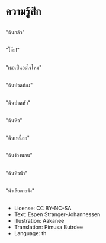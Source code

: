 # ความรู้สึก

##
"ฉันกลัว"

##
"โอ๊ย!"

##
"เธอเป็นอะไรไหม"

##
"ฉันปวดท้อง"

##
"ฉันปวดหัว"

##
"ฉันหิว"

##
"ฉันเหนื่อย"

##
"ฉันง่วงนอน"

##
"ฉันหิวน้ำ"

##
"น่าเสียดายจัง"

##
* License: CC BY-NC-SA
* Text: Espen Stranger-Johannessen
* Illustration: Aakanee
* Translation: Pimusa Butrdee
* Language: th
